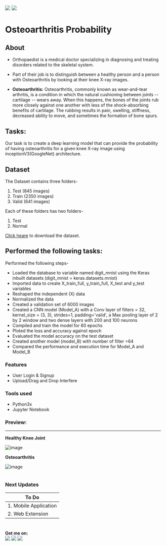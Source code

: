 ![](https://img.shields.io/badge/python-3.x-blue?logo=python&logoColor=yellow&labelColor=black)
![](https://img.shields.io/badge/License-MIT-green?labelColor=black)
-----------------------------------------------------------------------------------------------------------------------
# Osteoarthritis Probability 

## About
- Orthopaedist is a medical doctor specializing in diagnosing and treating disorders related to the skeletal system.
- Part of their job is to distinguish between a healthy person and a person with Osteoarthritis by looking at their knee X-ray images.
  
- **Osteoarthritis:** Osteoarthritis, commonly known as wear-and-tear arthritis, is a condition in which the natural cushioning between joints -- cartilage -- wears away. When this happens, the bones of the joints rub more closely against one another with less of the shock-absorbing benefits of cartilage. The rubbing results in pain, swelling, stiffness, decreased ability to move, and sometimes the formation of bone spurs.

## Tasks:
Our task is to create a deep learning model that can provide the probability of having osteoarthritis for a given knee X-ray image using inceptionV3(GoogleNet) architecture.

## Dataset 

The Dataset contains three folders-  
1. Test (845 images)
2. Train (2350 images)
3. Valid (641 images)
   
Each of these folders has two folders-  
1. Test
2. Normal

[Click heare](https://trainings.internshala.com/uploads/deep-learning/content_media/Osteoarthritis_Assignment_dataset.zip) to download the dataset.

## Performed the following tasks:

Performed the following steps-
* Loaded the database to variable named digit_mnist using the Keras inbuilt datasets (digit_mnist = keras.datasets.mnist)
* Imported data to create X_train_full, y_train_full, X_test and y_test variables
* Reshaped the independent (X) data
* Normalized the data
* Created a validation set of 6000 images
* Created a CNN model (Model_A) with a Conv layer of filters = 32, kernel_size = (3, 3), strides=1, padding='valid', a Max pooling layer of 2 by 2 window and two dense layers with 200 and 100 neurons
* Compiled and train the model for 60 epochs
* Ploted the loss and accuracy against epoch
* Evaluated the model accuracy on the test dataset
* Created another model (model_B) with number of filter =64
* Compared the performance and execution time for Model_A and Model_B


### Features

- User Login & Signup
- Upload/Drag and Drop Interfere 

       
### Tools used
- Python3x
- Jupyter Notebook


### Preview:


--------------------------------------------------------------------------------------------

**Healthy Knee Joint**

![image](https://github.com/Pramod2021-24IT/DL-Projects/assets/95674009/991c23c1-92ca-4e67-9006-08c66ab488f0)


**Osteoarthritis**

 ![image](https://github.com/Pramod2021-24IT/DL-Projects/assets/95674009/3a40f1e9-03b5-46d9-95e0-98016e3a1f01)

#

### Next Updates 

| To Do                     |
|---------------------------|
| 1. Mobile Application     |
| 2. Web Extension          |

#

**Get me on:** <br>
[![](https://img.shields.io/badge/LinkedIn-pramodmaurya9621-blue?logo=Linkedin&logoColor=blue&labelColor=black)](https://www.linkedin.com/in/pramodmaurya9621/)
[![](https://img.shields.io/badge/Gmail-pramod.maurya12321%40gmail.com-red?logo=Gmail&logoColor=Red&labelColor=black)](mailto:pramod.maurya12321@gmail.com)
[![](https://img.shields.io/badge/Telegram-PramodMaurya9621-blue?logo=Telegram&labelColor=black)](https://t.me/PramodMaurya9621) <br>
